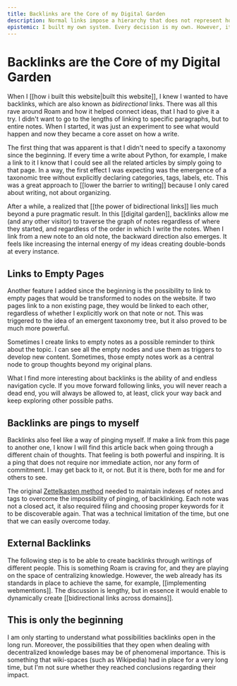 ```yaml
---
title: Backlinks are the Core of my Digital Garden
description: Normal links impose a hierarchy that does not represent how we think. Bidirectional links guarantee that no piece of information will be an orphan
epistemic: I built my own system. Every decision is my own. However, it is a topic with which I am familiarizing myself.
---
```

# Backlinks are the Core of my Digital Garden
When I [[how i built this website|built this website]], I knew I wanted to have backlinks, which are also known as *bidirectional* links. There was all this rave around Roam and how it helped connect ideas, that I had to give it a try. I didn't want to go to the lengths of linking to specific paragraphs, but to entire notes. When I started, it was just an experiment to see what would happen and now they became a core asset on how a write.  

The first thing that was apparent is that I didn't need to specify a taxonomy since the beginning. If every time a write about Python, for example, I make a link to it I know that I could see all the related articles by simply going to that page. In a way, the first effect I was expecting was the emergence of a taxonomic tree without explicitly declaring categories, tags, labels, etc. This was a great approach to [[lower the barrier to writing]] because I only cared about writing, not about organizing. 

After a while, a realized that [[the power of bidirectional links]] lies much beyond a pure pragmatic result. In this [[digital garden]], backlinks allow me (and any other visitor) to traverse the graph of notes regardless of where they started, and regardless of the order in which I write the notes. When I link from a new note to an old note, the backward direction also emerges. It feels like increasing the internal energy of my ideas creating double-bonds at every instance. 

## Links to Empty Pages
Another feature I added since the beginning is the possibility to link to empty pages that would be transformed to nodes on the website. If two pages link to a non existing page, they would be linked to each other, regardless of whether I explicitly work on that note or not. This was triggered to the idea of an emergent taxonomy tree, but it also proved to be much more powerful. 

Sometimes I create links to empty notes as a possible reminder to think about the topic. I can see all the empty nodes and use them as triggers to develop new content.  Sometimes, those empty notes work as a central node to group thoughts beyond my original plans. 

What I find more interesting about backlinks is the ability of and endless navigation cycle. If you move forward following links, you will never reach a dead end, you will always be allowed to, at least, click your way back and keep exploring other possible paths. 

## Backlinks are pings to myself
Backlinks also feel like a way of pinging myself. If make a link from this page to another one, I know I will find this article back when going through a different chain of thoughts. That feeling is both powerful and inspiring. It is a ping that does not require nor immediate action, nor any form of commitment. I may get back to it, or not. But it is there, both for me and for others to see. 

The original [Zettelkasten method](https://en.wikipedia.org/wiki/Zettelkasten) needed to maintain indexes of notes and tags to overcome the impossibility of pinging, of backlinking. Each note was not a closed act, it also required filing and choosing proper keywords for it to be discoverable again. That was a technical limitation of the time, but one that we can easily overcome today. 

## External Backlinks
The following step is to be able to create backlinks through writings of different people. This is something Roam is craving for, and they are playing on the space of centralizing knowledge. However, the web already has its standards in place to achieve the same, for example, [[implementing webmentions]]. The discussion is lengthy, but in essence it would enable to dynamically create [[bidirectional links across domains]]. 

## This is only the beginning
I am only starting to understand what possibilities backlinks open in the long run. Moreover, the possibilities that they open when dealing with decentralized knowledge bases may be of phenomenal importance. This is something that wiki-spaces (such as Wikipedia) had in place for a very long time, but I'm not sure whether they reached conclusions regarding their impact. 